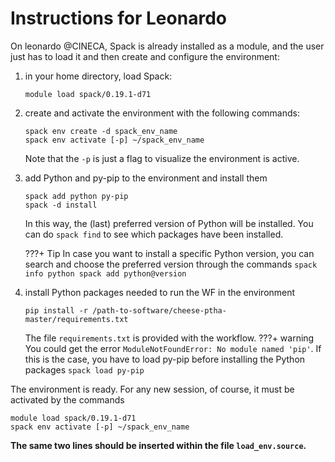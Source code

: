 # **Instructions for Leonardo**

On leonardo @CINECA, Spack is already installed as a module, and the user just has to load it and then create and configure the environment:

1. in your home directory, load Spack:
    ```
    module load spack/0.19.1-d71
    ```
1. create and activate the environment with the following commands:
    ```
    spack env create -d spack_env_name
    spack env activate [-p] ~/spack_env_name
    ```
    Note that the `-p` is just a flag to visualize the environment is active.
1. add Python and py-pip to the environment and install them
    ```
    spack add python py-pip
    spack -d install
    ```
    In this way, the (last) preferred version of Python will be installed. You can do `spack find` to see which packages have been installed.
    
    ???+ Tip
        In case you want to install a specific Python version, you can search and choose the preferred version through the commands
        ```
        spack info python
        spack add python@version
        ```
    
1. install Python packages needed to run the WF in the environment
    ```
    pip install -r /path-to-software/cheese-ptha-master/requirements.txt
    ```
    
    The file `requirements.txt` is provided with the workflow.
    ???+ warning 
        You could get the error `ModuleNotFoundError: No module named 'pip'`. If this is the case, you have to load py-pip before installing the Python packages
        ```
        spack load py-pip
        ```
    
The environment is ready. For any new session, of course, it must be activated by the commands
```
module load spack/0.19.1-d71
spack env activate [-p] ~/spack_env_name
```

**The same two lines should be inserted within the file `load_env.source`.**
